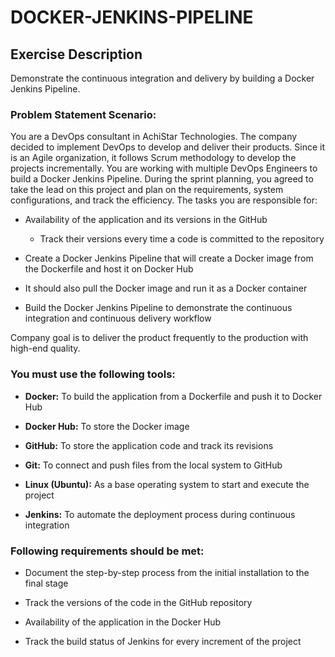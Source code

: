 # DOCKER-JENKINS-PIPELINE
## Exercise Description

Demonstrate the continuous integration and delivery by building a Docker Jenkins Pipeline.

### Problem Statement Scenario:

You are a DevOps consultant in AchiStar Technologies. The company decided to implement DevOps to develop and deliver their products. Since it is an Agile organization, it follows Scrum methodology to develop the projects incrementally. You are working with multiple DevOps Engineers to build a Docker Jenkins Pipeline. During the sprint planning, you agreed to take the lead on this project and plan on the requirements, system configurations, and track the efficiency. The tasks you are responsible for:

- Availability of the application and its versions in the GitHub

  - Track their versions every time a code is committed to the repository

- Create a Docker Jenkins Pipeline that will create a Docker image from the Dockerfile and host it on Docker Hub

- It should also pull the Docker image and run it as a Docker container

- Build the Docker Jenkins Pipeline to demonstrate the continuous integration and continuous delivery workflow

Company goal is to deliver the product frequently to the production with high-end quality.

### You must use the following tools:

- **Docker:** To build the application from a Dockerfile and push it to Docker Hub

- **Docker Hub:** To store the Docker image

- **GitHub:** To store the application code and track its revisions

- **Git:** To connect and push files from the local system to GitHub

- **Linux (Ubuntu):** As a base operating system to start and execute the project

- **Jenkins:** To automate the deployment process during continuous integration

### Following requirements should be met:

- Document the step-by-step process from the initial installation to the final stage

- Track the versions of the code in the GitHub repository

- Availability of the application in the Docker Hub

- Track the build status of Jenkins for every increment of the project
